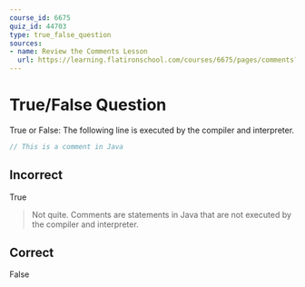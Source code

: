 ```yaml
---
course_id: 6675
quiz_id: 44703
type: true_false_question
sources:
- name: Review the Comments Lesson
  url: https://learning.flatironschool.com/courses/6675/pages/comments?module_item_id=533227
---
```


# True/False Question

True or False: The following line is executed by the compiler and interpreter.

```java
// This is a comment in Java
```

## Incorrect

True

> Not quite. Comments are statements in Java that are not executed by the
> compiler and interpreter.

## Correct

False